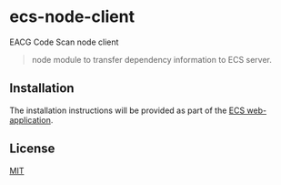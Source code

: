 # ecs-node-client

EACG Code Scan node client

> node module to transfer dependency information to ECS server.

## Installation
The installation instructions will be provided as part of the [ECS web-application](https://ecs.eacg.de/install/).

## License
[MIT](https://github.com/eacg-gmbh/ecs-node-client/blob/master/LICENSE)
